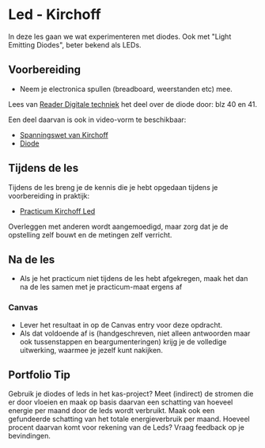 # Led - Kirchoff

In deze les gaan we wat experimenteren met diodes. Ook met "Light Emitting Diodes", beter bekend als LEDs.

## Voorbereiding

- Neem je electronica spullen (breadboard, weerstanden etc) mee.   

Lees van [Reader Digitale techniek](https://github.com/HU-TI-DEV/TI-S2/blob/main/hardware-interfacing/pdfs/reader-dit.pdf) het deel over de diode door: blz 40 en 41.

Een deel daarvan is ook in video-vorm te beschikbaar:
- [Spanningswet van Kirchoff](https://www.youtube.com/watch?v=OXv0qSWrKLg)
- [Diode](https://www.youtube.com/watch?v=H45FKcw6Li0)

## Tijdens de les

Tijdens de les breng je de kennis die je hebt opgedaan tijdens je voorbereiding in praktijk:

- [Practicum Kirchoff Led](../../hardware-interfacing/basis-elektronica/kirchoff-led/practicum-kirchoff-led.md) 

Overleggen met anderen wordt aangemoedigd, maar zorg dat je de opstelling zelf bouwt en de metingen zelf verricht.
  
## Na de les

- Als je het practicum niet tijdens de les hebt afgekregen, maak het dan na de les samen met je practicum-maat ergens af

### Canvas
- Lever het resultaat in op de Canvas entry voor deze opdracht.   
- Als dat voldoende af is (handgeschreven, niet alleen antwoorden maar ook tussenstappen en beargumenteringen) krijg je de volledige uitwerking, waarmee je jezelf kunt nakijken.

## Portfolio Tip
Gebruik je diodes of leds in het kas-project? Meet (indirect) de stromen die er door vloeien en maak op basis daarvan een schatting van hoeveel energie per maand door de leds wordt verbruikt. Maak ook een gefundeerde schatting van het totale energieverbruik per maand. Hoeveel procent daarvan komt voor rekening van de Leds? Vraag feedback op je bevindingen.